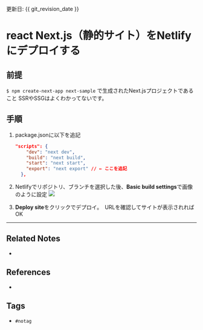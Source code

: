 更新日: {{ git_revision_date }}

# react Next.js（静的サイト）をNetlifyにデプロイする
## 前提
`$ npm create-next-app next-sample`
で生成されたNext.jsプロジェクトであること
SSRやSSGはよくわかってないです。

## 手順
1. package.jsonに以下を追記
	```json
	"scripts": {
	    "dev": "next dev",
	    "build": "next build",
	    "start": "next start",
	    "export": "next export" // ← ここを追記
	  },
	```
1. Netlifyでリポジトリ、ブランチを選択した後、**Basic build settings**で画像のように設定
![](https://storage.googleapis.com/zenn-user-upload/rjlczit75kuc1fqhijg54erqh79u)

1. **Deploy site**をクリックでデプロイ。　URLを確認してサイトが表示されればOK

---
## Related Notes
- 

## References
- 

## Tags
- `#notag`
